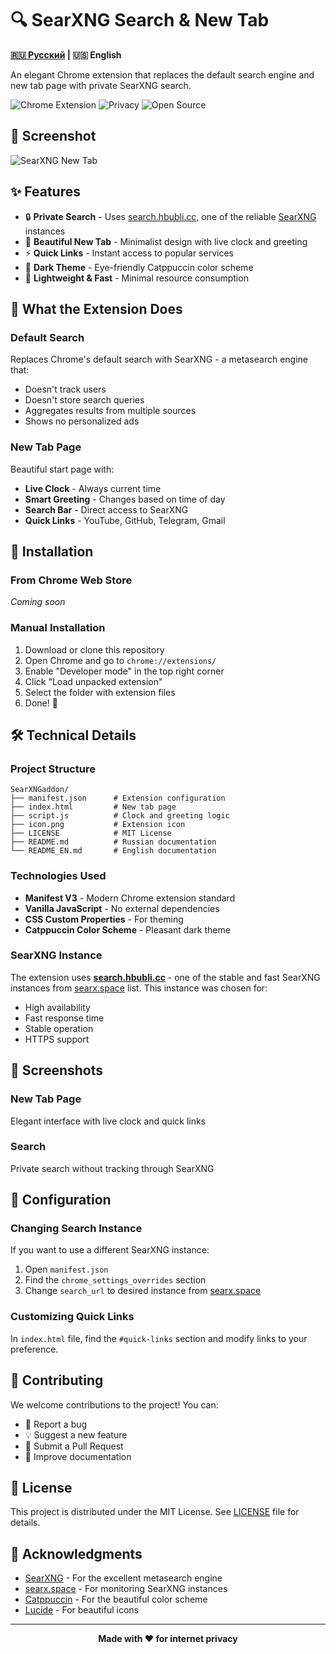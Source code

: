 # 🔍 SearXNG Search & New Tab

**[🇷🇺 Русский](README.md) | 🇺🇸 English**

An elegant Chrome extension that replaces the default search engine and new tab page with private SearXNG search.

![Chrome Extension](https://img.shields.io/badge/Chrome-Extension-4285F4?style=for-the-badge&logo=googlechrome&logoColor=white)
![Privacy](https://img.shields.io/badge/Privacy-Focused-00C851?style=for-the-badge&logo=shield&logoColor=white)
![Open Source](https://img.shields.io/badge/Open-Source-FF6B35?style=for-the-badge&logo=opensourceinitiative&logoColor=white)

## 📸 Screenshot

![SearXNG New Tab](https://raw.githubusercontent.com/Nelyfa/SearXNGaddon/refs/heads/main/screen.png)

## ✨ Features

- 🔒 **Private Search** - Uses [search.hbubli.cc](https://search.hbubli.cc/), one of the reliable [SearXNG](https://searx.space/) instances
- 🎨 **Beautiful New Tab** - Minimalist design with live clock and greeting
- ⚡ **Quick Links** - Instant access to popular services
- 🌙 **Dark Theme** - Eye-friendly Catppuccin color scheme
- 🚀 **Lightweight & Fast** - Minimal resource consumption

## 🎯 What the Extension Does

### Default Search
Replaces Chrome's default search with SearXNG - a metasearch engine that:
- Doesn't track users
- Doesn't store search queries
- Aggregates results from multiple sources
- Shows no personalized ads

### New Tab Page
Beautiful start page with:
- **Live Clock** - Always current time
- **Smart Greeting** - Changes based on time of day
- **Search Bar** - Direct access to SearXNG
- **Quick Links** - YouTube, GitHub, Telegram, Gmail

## 🚀 Installation

### From Chrome Web Store
*Coming soon*

### Manual Installation
1. Download or clone this repository
2. Open Chrome and go to `chrome://extensions/`
3. Enable "Developer mode" in the top right corner
4. Click "Load unpacked extension"
5. Select the folder with extension files
6. Done! 🎉

## 🛠️ Technical Details

### Project Structure
```
SearXNGaddon/
├── manifest.json      # Extension configuration
├── index.html         # New tab page
├── script.js          # Clock and greeting logic
├── icon.png           # Extension icon
├── LICENSE            # MIT License
├── README.md          # Russian documentation
└── README_EN.md       # English documentation
```

### Technologies Used
- **Manifest V3** - Modern Chrome extension standard
- **Vanilla JavaScript** - No external dependencies
- **CSS Custom Properties** - For theming
- **Catppuccin Color Scheme** - Pleasant dark theme

### SearXNG Instance
The extension uses **[search.hbubli.cc](https://search.hbubli.cc/)** - one of the stable and fast SearXNG instances from [searx.space](https://searx.space/) list. This instance was chosen for:
- High availability
- Fast response time
- Stable operation
- HTTPS support

## 🎨 Screenshots

### New Tab Page
Elegant interface with live clock and quick links

### Search
Private search without tracking through SearXNG

## 🔧 Configuration

### Changing Search Instance
If you want to use a different SearXNG instance:

1. Open `manifest.json`
2. Find the `chrome_settings_overrides` section
3. Change `search_url` to desired instance from [searx.space](https://searx.space/)

### Customizing Quick Links
In `index.html` file, find the `#quick-links` section and modify links to your preference.

## 🤝 Contributing

We welcome contributions to the project! You can:

- 🐛 Report a bug
- 💡 Suggest a new feature
- 🔧 Submit a Pull Request
- 📖 Improve documentation

## 📄 License

This project is distributed under the MIT License. See [LICENSE](LICENSE) file for details.

## 🙏 Acknowledgments

- [SearXNG](https://github.com/searxng/searxng) - For the excellent metasearch engine
- [searx.space](https://searx.space/) - For monitoring SearXNG instances
- [Catppuccin](https://catppuccin.com/) - For the beautiful color scheme
- [Lucide](https://lucide.dev/) - For beautiful icons

---

<div align="center">
  <strong>Made with ❤️ for internet privacy</strong>
</div>
